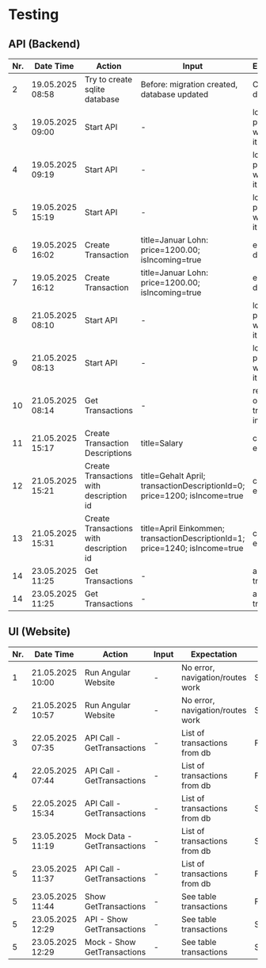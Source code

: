 # Testing

## API (Backend)

| Nr. | Date Time        | Action                                  | Input                                                                        | Expectation                                    | Status    |
| --- | ---------------- | --------------------------------------- | ---------------------------------------------------------------------------- | ---------------------------------------------- | --------- |
| 2   | 19.05.2025 08:58 | Try to create sqlite database           | Before: migration created, database updated                                  | Creates a db file                              | Failed    |
| 3   | 19.05.2025 09:00 | Start API                               | -                                                                            | localhost page opens with api and it's methods | Failed    |
| 4   | 19.05.2025 09:19 | Start API                               | -                                                                            | localhost page opens with api and it's methods | Succeeded |
| 5   | 19.05.2025 15:19 | Start API                               | -                                                                            | localhost page opens with api and it's methods | Succeeded |
| 6   | 19.05.2025 16:02 | Create Transaction                      | title=Januar Lohn: price=1200.00; isIncoming=true                            | eintrag in db                                  | Failed    |
| 7   | 19.05.2025 16:12 | Create Transaction                      | title=Januar Lohn: price=1200.00; isIncoming=true                            | eintrag in db                                  | Succeeded |
| 8   | 21.05.2025 08:10 | Start API                               | -                                                                            | localhost page opens with api and it's methods | Failed    |
| 9   | 21.05.2025 08:13 | Start API                               | -                                                                            | localhost page opens with api and it's methods | Succeeded |
| 10  | 21.05.2025 08:14 | Get Transactions                        | -                                                                            | return the one current transaction in db file  | Succeeded |
| 11  | 21.05.2025 15:17 | Create Transaction Descriptions         | title=Salary                                                                 | create new entry in db                         | Succeeded |
| 12  | 21.05.2025 15:21 | Create Transactions with description id | title=Gehalt April; transactionDescriptionId=0; price=1200; isIncome=true    | create new entry in db                         | Failed    |
| 13  | 21.05.2025 15:31 | Create Transactions with description id | title=April Einkommen; transactionDescriptionId=1; price=1240; isIncome=true | create new entry in db                         | Succeed   |
| 14  | 23.05.2025 11:25 | Get Transactions                        | -                                                                            | array of transactions                          | Failed    |
| 14  | 23.05.2025 11:25 | Get Transactions                        | -                                                                            | array of transactions                          | Succeeded |

## UI (Website)

| Nr. | Date Time        | Action                      | Input | Expectation                      | Status    |
| --- | ---------------- | --------------------------- | ----- | -------------------------------- | --------- |
| 1   | 21.05.2025 10:00 | Run Angular Website         | -     | No error, navigation/routes work | Succeeded |
| 2   | 21.05.2025 10:57 | Run Angular Website         | -     | No error, navigation/routes work | Succeeded |
| 3   | 22.05.2025 07:35 | API Call - GetTransactions  | -     | List of transactions from db     | Failed    |
| 4   | 22.05.2025 07:44 | API Call - GetTransactions  | -     | List of transactions from db     | Failed    |
| 5   | 22.05.2025 15:34 | API Call - GetTransactions  | -     | List of transactions from db     | Succeed   |
| 5   | 23.05.2025 11:19 | Mock Data - GetTransactions | -     | List of transactions from db     | Succeed   |
| 5   | 23.05.2025 11:37 | API Call - GetTransactions  | -     | List of transactions from db     | Failed    |
| 5   | 23.05.2025 11:44 | Show GetTransactions        | -     | See table transactions           | Failed    |
| 5   | 23.05.2025 12:29 | API - Show GetTransactions  | -     | See table transactions           | Succeed   |
| 5   | 23.05.2025 12:29 | Mock - Show GetTransactions | -     | See table transactions           | Succeed   |
